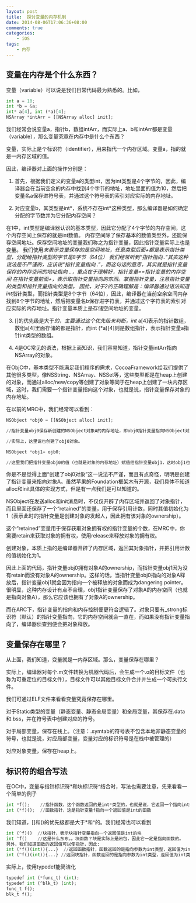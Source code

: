```yaml
---
layout: post
title:  探讨变量的内存机制
date: 2014-08-06T17:06:36+08:00
comments: true
categories:
    - iOS
tags:
    - 内存
---
```


## 变量在内存是个什么东西？

变量（variable）可以说是我们日常代码最为熟悉的。比如，

```python
int a = 10;
int *b = &a;
int* a[4], int (*a)[4];
NSArray *intArr = [[NSArray alloc] init];
```

我们经常会说变量a，指针b，数组intArr，而实际上a、b和intArr都是变量（variable），那么变量究竟在内存中是什么个东西？

变量，实际上是个标识符（identifier），用来指代一个内存区域。变量a，指的就是一内存区域的值。

因此，编译器对上面的操作分别是：

1. 首先，根据我们定义的变量a的类型int，因为int类型是4个字节的，因此，编译器会在当前空余的内存中找到4个字节的地址，地址里面的值为10，然后把变量名a保存进符号表，并通过这个符号表的索引对应实际的内存地址。

2. 对应变量b，其类型是int*，系统不存在int*这种类型，那么编译器是如何确定分配的字节数并为它分配内存空间？

在1中，int类型是编译器认识的基本类型，因此它分配了4个字节的内存空间，这个内存空间上保存的就是int数值。
内存空间除了保存基本的数值类型外，还能保存空间地址。保存空间地址的变量我们称之为指针变量，因此指针变量实际上也是变量。
我们使用*来表示变量保存的是空间地址，任意类型后面+*都是表示指针类型，分配给指针类型的字节是8字节（64位）
我们经常听到“指针指向..”其实这种说法是不严谨的，应该说“指针变量指向..”，而这句话的意思，其实就是指针变量保存的内存空间的地址指向...，重点在于理解好，指针变量==指针变量的内存空间
在指针变量前面+*，表示取指针变量指向的东西。掌握指针变量，注意指针变量的类型和指针变量指向的类型。
因此，对于2的正确理解是：编译器通过语法知道int*指针类型，而指针类型是8个字节（64位），因此，编译器在当前空余空间内存找到8个字节的地址，然后把变量名b保存进字符表，并通过这个字符表的索引对应实际的内存地址。指针变量本质上是存储空间地址的变量。

3. []的优先级是大于*的，主要通过这个优先级来判断，int* a[4]表示的指针数组，数组a[4]里面存储的都是指针，而int (*a)[4]则是数组指针，表示指针变量a指针int类型的数组。

4. 4是OC常见的语法，根据上面知识，我们容易知道，指针变量intArr指向NSArray的对象。



在ObjC中，基本类型不能满足我们程序的需求，CocoaFramework给我们提供了其他很多类型，像NSString、NSArray、NSSet等，这些类型都是在heap上创建的对象，而通过alloc/new/copy等创建了对象等同于在heap上创建了一块内存区域，这时，我们需要一个指针变量指向这个对象，也就是说，指针变量保存对象的内存地址。

在以前的MRC中，我们经常可以看到：

```python
NSObject *obj0 = [[NSObject alloc] init];

//指针变量obj0保存新创建的NSObject对象A的内存地址，即obj0指针变量指向NSObject对象A，

//实际上，这里说也创建了obj0对象。

NSObject *obj1= ojb0;

//这里我们把指针变量obj0的值（也就是对象的内存地址）赋值给指针变量obj1，这时obj1也是指针NSObject对象A
```

你是不是觉得上面“创建了obj0对象”这一说法不严谨，而且有点奇怪，明明是创建了指针变量来指向对象A。虽然苹果的Foundation框架木有开源，我们具体不知道alloc和init具体的实现方式，但是有一点我们是可以知道的。

NSObject在发送alloc和init消息时，不仅仅开辟了内存区域并返回了对象指针，而且里面还保存了一个“retained”的变量，用于保存引用计数，同时其值初始化为1（表示此时的指针变量是创建对象的发起人，因此拥有该对象的ownership）。

这个“retained”变量用于保存获取对象拥有权的指针变量的个数，在MRC中，你需要retain来获取对象的拥有权，使用release来释放对象的拥有权。

创建对象，本质上指的是编译器开辟了内存区域，返回其对象指针，并把引用计数的值初始化为1。

因此上面的代码，指针变量obj0拥有对象A的ownership，而指针变量obj1因为没有retain而没有对象A的ownership。这样的话，当指针变量obj0指向的对象A释放后，指针变量obj1就会因为指向一个被释放的对象而成为dangering pointer。很明显，这种内存设计有点不合理，obj1指针变量保存了对象A的内存空间（也就是指向对象A），那么它应该也拥有了对象A的ownership。

而在ARC下，指针变量的指向和内存控制便更符合逻辑了。对象只要有_strong标识符（默认）的指针变量指向，它的内存空间就会一直在，而如果没有指针变量指向了，编译器侦查到便会把对象释放。



## 变量保存在哪里？

从上面，我们知道，变量就是一内存区域。那么，变量保存在哪里？

实际上，编译器对每个.m文件转换为机器代码后，会生成一个.o的目标文件（也称为可重定位的目标文件），目标文件可以其他目标文件合并并生成一个可执行文件。

我们可通过ELF文件来看看变量究竟保存在哪里。


对于Static类型的变量（静态变量、静态全局变量）和全局变量，其保存在.data和.bss，并在符号表中创建对应的符号。

对于局部变量，保存在栈上。（注意：.symtab的符号表不包含本地非静态变量的符号，也就是说，对应局部变量，变量对应的标识符号是在栈中被管理的）

对应对象变量，保存在heap上。


## 标识符的组合写法


在OC中，变量与指针标识符*和块标识符^结合时，写法也需要注意，先来看看一个简单的例子

```python
int *f();    //指针函数，这个函数返回的是int*类型的，也就是说，它返回一个指向int类型的指针变量
int (*f)();  //函数指针，这是指针变量f指向一个返回值是int的函数
```

我们知道，[]和()的优先级都是大于*和^的。我们经常也可以看到

```python
int (^f)()  //块指针，表示块指针变量指向一个返回值是int的块
int ^f()    //这是什么东东。。块函数？块是实际上是闭包，因此它一定是指向函数的。
另外，我们知道函数的返回值可以使指针，因此:
int (*f()(int)){...}  //返回函数指针，函数返回的是指向参数为int类型，返回值为int类型的函数指针。。
int (^f()(int)){...} //返回块指针，函数返回的是指向参数为int类型，返回值为int类型的块指针。。
```

实际上，使用typedef能简洁化

```python
typedef int (*func_t) (int);
typedef int (^blk_t) (int);
func_t f();
blk_t f();
```
